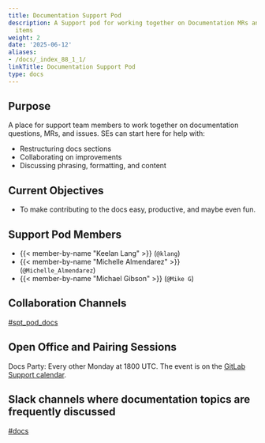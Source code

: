 ```yaml
---
title: Documentation Support Pod
description: A Support pod for working together on Documentation MRs and other Docs-related
  items
weight: 2
date: '2025-06-12'
aliases:
- /docs/_index_88_1_1/
linkTitle: Documentation Support Pod
type: docs
---
```


## Purpose

A place for support team members to work together on documentation questions, MRs, and issues. SEs can start here for help with:

- Restructuring docs sections
- Collaborating on improvements
- Discussing phrasing, formatting, and content

## Current Objectives

- To make contributing to the docs easy, productive, and maybe even fun.

## Support Pod Members

- {{< member-by-name "Keelan Lang" >}} (`@klang`)
- {{< member-by-name "Michelle Almendarez" >}} (`@Michelle_Almendarez`)
- {{< member-by-name "Michael Gibson" >}} (`@Mike G`)

## Collaboration Channels

[#spt_pod_docs](https://gitlab.enterprise.slack.com/archives/C07UU2R5SKU)

## Open Office and Pairing Sessions

Docs Party: Every other Monday at 1800 UTC. The event is on the [GitLab Support calendar](/handbook/support/#google-calendar).

## Slack channels where documentation topics are frequently discussed

[#docs](https://gitlab.enterprise.slack.com/archives/C16HYA2P5)
